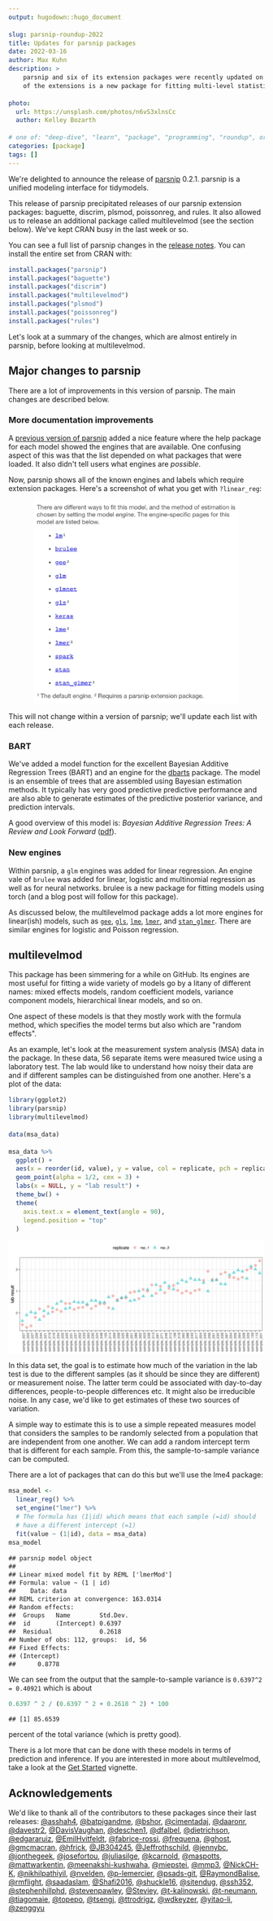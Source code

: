```yaml
---
output: hugodown::hugo_document

slug: parsnip-roundup-2022
title: Updates for parsnip packages
date: 2022-03-16
author: Max Kuhn
description: >
    parsnip and six of its extension packages were recently updated on CRAN. One
    of the extensions is a new package for fitting multi-level statistical models. 

photo:
  url: https://unsplash.com/photos/n6vS3xlnsCc
  author: Kelley Bozarth

# one of: "deep-dive", "learn", "package", "programming", "roundup", or "other"
categories: [package] 
tags: []
---
```


<!--
TODO:
* [ ] Look over / edit the post's title in the yaml
* [ ] Edit (or delete) the description; note this appears in the Twitter card
* [ ] Pick category and tags (see existing with `hugodown::tidy_show_meta()`)
* [ ] Find photo & update yaml metadata
* [ ] Create `thumbnail-sq.jpg`; height and width should be equal
* [ ] Create `thumbnail-wd.jpg`; width should be >5x height
* [ ] `hugodown::use_tidy_thumbnails()`
* [ ] Add intro sentence, e.g. the standard tagline for the package
* [ ] `usethis::use_tidy_thanks()`
-->

We're delighted to announce the release of [parsnip](https://parsnip.tidymodels.org/) 0.2.1. parsnip is a unified modeling interface for tidymodels. 

This release of parsnip precipitated releases of our parsnip extension packages: baguette, discrim, plsmod, poissonreg, and rules. It also allowed us to release an additional package called multilevelmod (see the section below). We've kept CRAN busy in the last week or so. 

You can see a full list of parsnip changes in the [release notes](https://parsnip.tidymodels.org/news/index.html#parsnip-020). 
You can install the entire set from CRAN with:


```r
install.packages("parsnip")
install.packages("baguette")
install.packages("discrim")
install.packages("multilevelmod")
install.packages("plsmod")
install.packages("poissonreg")
install.packages("rules")
```

Let's look at a summary of the changes, which are almost entirely in parsnip, before looking at multilevelmod.


## Major changes to parsnip

There are a lot of improvements in this version of parsnip. The main changes are described below.

### More documentation improvements

A [previous version of parsnip](https://www.tidyverse.org/blog/2021/07/tidymodels-july-2021/#better-model-documentation) added a nice feature where the help package for each model showed the engines that are available. One confusing aspect of this was that the list depended on what packages that were loaded. It also didn't tell users what engines are _possible_.

Now, parsnip shows all of the known engines and labels which require extension packages. Here's a screenshot of what you get with `?linear_reg`: 

<img src="engines.png" title="plot of chunk engines" alt="plot of chunk engines" width="80%" style="display: block; margin: auto;" />

This will not change within a version of parsnip; we'll update each list with each release. 

### BART

We've added a model function for the excellent Bayesian Additive Regression Trees (BART) and an engine for the [dbarts](https://github.com/vdorie/dbarts) package. The model is an ensemble of trees that are assembled using Bayesian estimation methods. It typically has very good predictive predictive performance and are also able to generate estimates of the predictive posterior variance, and prediction intervals. 

A good overview of this model is: _Bayesian Additive Regression Trees: A Review and Look Forward_ ([pdf](https://par.nsf.gov/servlets/purl/10181031)). 

### New engines

Within parsnip, a `glm` engines was added for linear regression. An engine vale of `brulee` was added for linear, logistic and multinomial regression as well as for neural networks. brulee is a new package for fitting models using torch (and a blog post will follow for this package). 

As discussed below, the multilevelmod package adds a lot more engines for linear(ish) models, such as [`gee`](https://parsnip.tidymodels.org/reference/details_linear_reg_gee.html), [`gls`](https://parsnip.tidymodels.org/reference/details_linear_reg_gls.html), [`lme`](https://parsnip.tidymodels.org/reference/details_linear_reg_lme.html), [`lmer`](https://parsnip.tidymodels.org/reference/details_linear_reg_lmer.html), and [`stan_glmer`](https://parsnip.tidymodels.org/reference/details_linear_reg_stan_glmer.html). There are similar engines for logistic and Poisson regression. 


## multilevelmod

This package has been simmering for a while on GitHub. Its engines are most useful for fitting a wide variety of models go by a litany of different names: mixed effects models, random coefficient models, variance component models, hierarchical linear models, and so on. 

One aspect of these models is that they mostly work with the formula method, which specifies the model terms but also which are "random effects". 

As an example, let's look at the measurement system analysis (MSA) data in the package. In these data, 56 separate items were measured twice using a laboratory test. The lab would like to understand how noisy their data are and if different samples can be distinguished from one another. Here's a plot of the data:  


```r
library(ggplot2)
library(parsnip)
library(multilevelmod)

data(msa_data)

msa_data %>% 
  ggplot() + 
  aes(x = reorder(id, value), y = value, col = replicate, pch = replicate) + 
  geom_point(alpha = 1/2, cex = 3) + 
  labs(x = NULL, y = "lab result") +
  theme_bw() + 
  theme(
    axis.text.x = element_text(angle = 90), 
    legend.position = "top"
  )
```

<img src="figure/data-plot-1.svg" title="plot of chunk data-plot" alt="plot of chunk data-plot" style="display: block; margin: auto;" />


In this data set, the goal is to estimate how much of the variation in the lab test is due to the different samples (as it should be since they are different) or measurement noise. The latter term could be associated with day-to-day differences, people-to-people differences etc. It might also be irreducible noise. In any case, we'd like to get estimates of these two sources of variation. 

A simple way to estimate this is to use a simple repeated measures model that considers the samples to be randomly selected from a population that are independent from one another. We can add a random intercept term that is different for each sample. From this, the sample-to-sample variance can be computed.

There are a lot of packages that can do this but we'll use the lme4 package:


```r
msa_model <- 
  linear_reg() %>% 
  set_engine("lmer") %>% 
  # The formula has (1|id) which means that each sample (=id) should
  # have a different intercept (=1)
  fit(value ~ (1|id), data = msa_data)
msa_model
```

```
## parsnip model object
## 
## Linear mixed model fit by REML ['lmerMod']
## Formula: value ~ (1 | id)
##    Data: data
## REML criterion at convergence: 163.0314
## Random effects:
##  Groups   Name        Std.Dev.
##  id       (Intercept) 0.6397  
##  Residual             0.2618  
## Number of obs: 112, groups:  id, 56
## Fixed Effects:
## (Intercept)  
##      0.8778
```

We can see from the output that the sample-to-sample variance is `0.6397^2 = 0.40921` which is about


```r
0.6397 ^ 2 / (0.6397 ^ 2 + 0.2618 ^ 2) * 100
```

```
## [1] 85.6539
```

percent of the total variance (which is pretty good). 

There is a lot more that can be done with these models in terms of prediction and inference. If you are interested in more about multilevelmod, take a look at the [Get Started](https://multilevelmod.tidymodels.org/articles/multilevelmod.html) vignette. 

## Acknowledgements

We'd like to thank all of the contributors to these packages since their last releases: [&#x0040;asshah4](https://github.com/asshah4), [&#x0040;batpigandme](https://github.com/batpigandme), [&#x0040;bshor](https://github.com/bshor), [&#x0040;cimentadaj](https://github.com/cimentadaj), [&#x0040;daaronr](https://github.com/daaronr), [&#x0040;davestr2](https://github.com/davestr2), [&#x0040;DavisVaughan](https://github.com/DavisVaughan), [&#x0040;deschen1](https://github.com/deschen1), [&#x0040;dfalbel](https://github.com/dfalbel), [&#x0040;dietrichson](https://github.com/dietrichson), [&#x0040;edgararuiz](https://github.com/edgararuiz), [&#x0040;EmilHvitfeldt](https://github.com/EmilHvitfeldt), [&#x0040;fabrice-rossi](https://github.com/fabrice-rossi), [&#x0040;frequena](https://github.com/frequena), [&#x0040;ghost](https://github.com/ghost), [&#x0040;gmcmacran](https://github.com/gmcmacran), [&#x0040;hfrick](https://github.com/hfrick), [&#x0040;JB304245](https://github.com/JB304245), [&#x0040;Jeffrothschild](https://github.com/Jeffrothschild), [&#x0040;jennybc](https://github.com/jennybc), [&#x0040;jonthegeek](https://github.com/jonthegeek), [&#x0040;josefortou](https://github.com/josefortou), [&#x0040;juliasilge](https://github.com/juliasilge), [&#x0040;kcarnold](https://github.com/kcarnold), [&#x0040;maspotts](https://github.com/maspotts), [&#x0040;mattwarkentin](https://github.com/mattwarkentin), [&#x0040;meenakshi-kushwaha](https://github.com/meenakshi-kushwaha), [&#x0040;miepstei](https://github.com/miepstei), [&#x0040;mmp3](https://github.com/mmp3), [&#x0040;NickCH-K](https://github.com/NickCH-K), [&#x0040;nikhilpathiyil](https://github.com/nikhilpathiyil), [&#x0040;nvelden](https://github.com/nvelden), [&#x0040;p-lemercier](https://github.com/p-lemercier), [&#x0040;psads-git](https://github.com/psads-git), [&#x0040;RaymondBalise](https://github.com/RaymondBalise), [&#x0040;rmflight](https://github.com/rmflight), [&#x0040;saadaslam](https://github.com/saadaslam), [&#x0040;Shafi2016](https://github.com/Shafi2016), [&#x0040;shuckle16](https://github.com/shuckle16), [&#x0040;sitendug](https://github.com/sitendug), [&#x0040;ssh352](https://github.com/ssh352), [&#x0040;stephenhillphd](https://github.com/stephenhillphd), [&#x0040;stevenpawley](https://github.com/stevenpawley), [&#x0040;Steviey](https://github.com/Steviey), [&#x0040;t-kalinowski](https://github.com/t-kalinowski), [&#x0040;t-neumann](https://github.com/t-neumann), [&#x0040;tiagomaie](https://github.com/tiagomaie), [&#x0040;topepo](https://github.com/topepo), [&#x0040;tsengj](https://github.com/tsengj), [&#x0040;ttrodrigz](https://github.com/ttrodrigz), [&#x0040;wdkeyzer](https://github.com/wdkeyzer), [&#x0040;yitao-li](https://github.com/yitao-li), [&#x0040;zenggyu](https://github.com/zenggyu)
